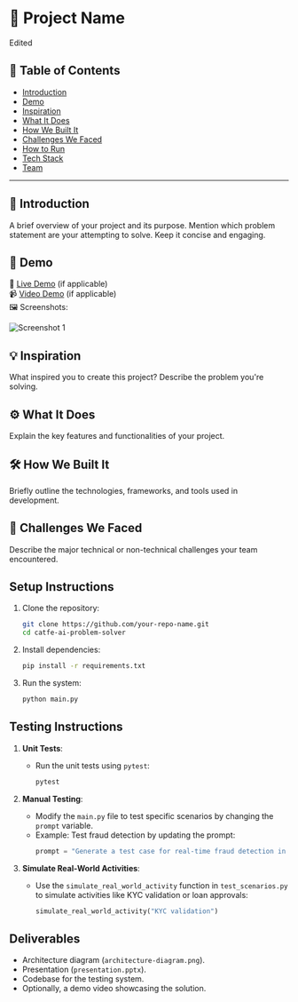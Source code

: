 # 🚀 Project Name
Edited   
## 📌 Table of Contents
- [Introduction](#introduction)
- [Demo](#demo)
- [Inspiration](#inspiration)
- [What It Does](#what-it-does)
- [How We Built It](#how-we-built-it)
- [Challenges We Faced](#challenges-we-faced)
- [How to Run](#how-to-run)
- [Tech Stack](#tech-stack)
- [Team](#team)

---

## 🎯 Introduction
A brief overview of your project and its purpose. Mention which problem statement are your attempting to solve. Keep it concise and engaging.

## 🎥 Demo
🔗 [Live Demo](#) (if applicable)  
📹 [Video Demo](#) (if applicable)  
🖼️ Screenshots:

![Screenshot 1](link-to-image)

## 💡 Inspiration
What inspired you to create this project? Describe the problem you're solving.

## ⚙️ What It Does
Explain the key features and functionalities of your project.

## 🛠️ How We Built It
Briefly outline the technologies, frameworks, and tools used in development.

## 🚧 Challenges We Faced
Describe the major technical or non-technical challenges your team encountered.

## Setup Instructions
1. Clone the repository:
   ```bash
   git clone https://github.com/your-repo-name.git
   cd catfe-ai-problem-solver
   ```

2. Install dependencies:
   ```bash
   pip install -r requirements.txt
   ```

3. Run the system:
   ```bash
   python main.py
   ```


## Testing Instructions
1. **Unit Tests**:
   - Run the unit tests using `pytest`:
     ```bash
     pytest
     ```

2. **Manual Testing**:
   - Modify the `main.py` file to test specific scenarios by changing the `prompt` variable.
   - Example: Test fraud detection by updating the prompt:
     ```python
     prompt = "Generate a test case for real-time fraud detection in a banking system."
     ```

3. **Simulate Real-World Activities**:
   - Use the `simulate_real_world_activity` function in `test_scenarios.py` to simulate activities like KYC validation or loan approvals:
     ```python
     simulate_real_world_activity("KYC validation")
     ```

## Deliverables
- Architecture diagram (`architecture-diagram.png`).
- Presentation (`presentation.pptx`).
- Codebase for the testing system.
- Optionally, a demo video showcasing the solution.
